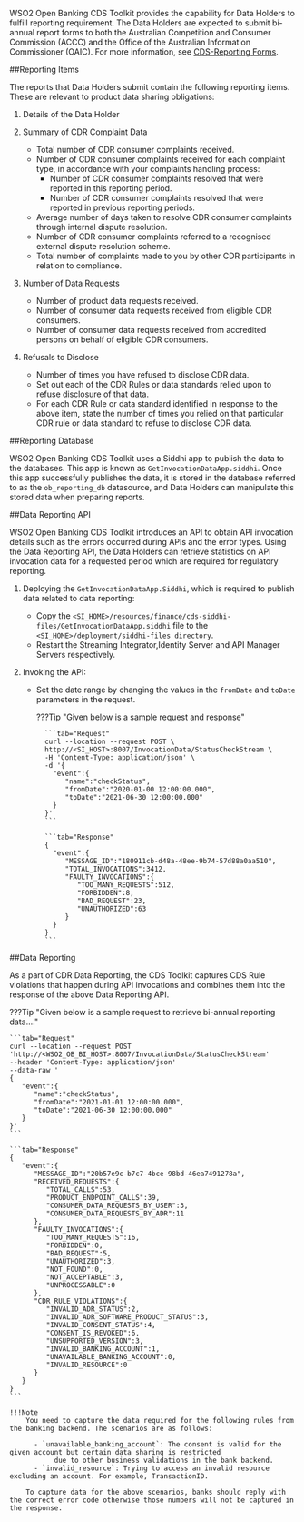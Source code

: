 WSO2 Open Banking CDS Toolkit provides the capability for Data Holders to fulfill reporting requirement. 
The Data Holders are expected to submit bi-annual report forms to both the Australian Competition and Consumer Commission (ACCC) 
and the Office of the Australian Information Commissioner (OAIC). For more information, see [CDS-Reporting Forms](https://www.accc.gov.au/focus-areas/consumer-data-right-cdr-0/reporting-forms-rule-94).

##Reporting Items 

The reports that Data Holders submit contain the following reporting items. These are relevant to product data sharing obligations:

1. Details of the Data Holder

2. Summary of CDR Complaint Data
    - Total number of CDR consumer complaints received.
    - Number of CDR consumer complaints received for each complaint type, in accordance with your complaints handling process:
        - Number of CDR consumer complaints resolved that were reported in this reporting period.
        - Number of CDR consumer complaints resolved that were reported in previous reporting periods.
    - Average number of days taken to resolve CDR consumer complaints through internal dispute resolution.
    - Number of CDR consumer complaints referred to a recognised external dispute resolution scheme.
    - Total number of complaints made to you by other CDR participants in relation to compliance.

3. Number of Data Requests
    - Number of product data requests received.
    - Number of consumer data requests received from eligible CDR consumers.
    - Number of consumer data requests received from accredited persons on behalf of eligible CDR consumers.

4. Refusals to Disclose
    - Number of times you have refused to disclose CDR data.
    - Set out each of the CDR Rules or data standards relied upon to refuse disclosure of that data.
    - For each CDR Rule or data standard identified in response to the above item, state the number of times you relied on that particular 
      CDR rule or data standard to refuse to disclose CDR data.
    
##Reporting Database

WSO2 Open Banking CDS Toolkit uses a Siddhi app to publish the data to the databases. This app is known as `GetInvocationDataApp.siddhi`.
Once this app successfully publishes the data, it is stored in the database referred to as the `ob_reporting_db` datasource, 
and Data Holders can manipulate this stored data when preparing reports.

##Data Reporting API

WSO2 Open Banking CDS Toolkit introduces an API to obtain API invocation details such as the errors occurred during APIs and the error types.
Using the Data Reporting API, the Data Holders can retrieve statistics on API invocation data for a requested period which are required for regulatory reporting. 

1. Deploying the `GetInvocationDataApp.Siddhi`, which is required to publish data related to data reporting:
    - Copy the `<SI_HOME>/resources/finance/cds-siddhi-files/GetInvocationDataApp.siddhi` file to the `<SI_HOME>/deployment/siddhi-files directory`.
    - Restart the Streaming Integrator,Identity Server and API Manager Servers respectively.

2. Invoking the API:
    - Set the date range by changing the values in the `fromDate` and `toDate` parameters in the request.
       
        ???Tip "Given below is a sample request and response"
            
            ```tab="Request"
            curl --location --request POST \
            http://<SI_HOST>:8007/InvocationData/StatusCheckStream \
            -H 'Content-Type: application/json' \
            -d '{
              "event":{
                 "name":"checkStatus",
                 "fromDate":"2020-01-00 12:00:00.000",
                 "toDate":"2021-06-30 12:00:00.000"
              }
            }'
            ```
   
            ```tab="Response"
            {
              "event":{
                 "MESSAGE_ID":"180911cb-d48a-48ee-9b74-57d88a0aa510",
                 "TOTAL_INVOCATIONS":3412,
                 "FAULTY_INVOCATIONS":{
                    "TOO_MANY_REQUESTS":512,
                    "FORBIDDEN":8,
                    "BAD_REQUEST":23,
                    "UNAUTHORIZED":63
                 }
              }
            }
            ```

##Data Reporting

As a part of CDR Data Reporting, the CDS Toolkit captures CDS Rule violations that happen during API invocations and 
combines them into the response of the above Data Reporting API.

???Tip "Given below is a sample request to retrieve bi-annual reporting data...."

    ```tab="Request"
    curl --location --request POST 'http://<WSO2_OB_BI_HOST>:8007/InvocationData/StatusCheckStream'
    --header 'Content-Type: application/json'
    --data-raw '
    {
       "event":{
          "name":"checkStatus",
          "fromDate":"2021-01-01 12:00:00.000",
          "toDate":"2021-06-30 12:00:00.000"
       }
    }'
    ```
    
    ```tab="Response"
    {
       "event":{
          "MESSAGE_ID":"20b57e9c-b7c7-4bce-98bd-46ea7491278a",
          "RECEIVED_REQUESTS":{
             "TOTAL_CALLS":53,
             "PRODUCT_ENDPOINT_CALLS":39,
             "CONSUMER_DATA_REQUESTS_BY_USER":3,
             "CONSUMER_DATA_REQUESTS_BY_ADR":11
          },
          "FAULTY_INVOCATIONS":{
             "TOO_MANY_REQUESTS":16,
             "FORBIDDEN":0,
             "BAD_REQUEST":5,
             "UNAUTHORIZED":3,
             "NOT_FOUND":0,
             "NOT_ACCEPTABLE":3,
             "UNPROCESSABLE":0
          },
          "CDR_RULE_VIOLATIONS":{
             "INVALID_ADR_STATUS":2,
             "INVALID_ADR_SOFTWARE_PRODUCT_STATUS":3,
             "INVALID_CONSENT_STATUS":4,
             "CONSENT_IS_REVOKED":6,
             "UNSUPPORTED_VERSION":3,
             "INVALID_BANKING_ACCOUNT":1,
             "UNAVAILABLE_BANKING_ACCOUNT":0,
             "INVALID_RESOURCE":0
          }
       }
    }
    ```
    
    !!!Note
        You need to capture the data required for the following rules from the banking backend. The scenarios are as follows:
         
          - `unavailable_banking_account`: The consent is valid for the given account but certain data sharing is restricted 
               due to other business validations in the bank backend.
          - `invalid_resource`: Trying to access an invalid resource excluding an account. For example, TransactionID. 
        
        To capture data for the above scenarios, banks should reply with the correct error code otherwise those numbers will not be captured in the response.